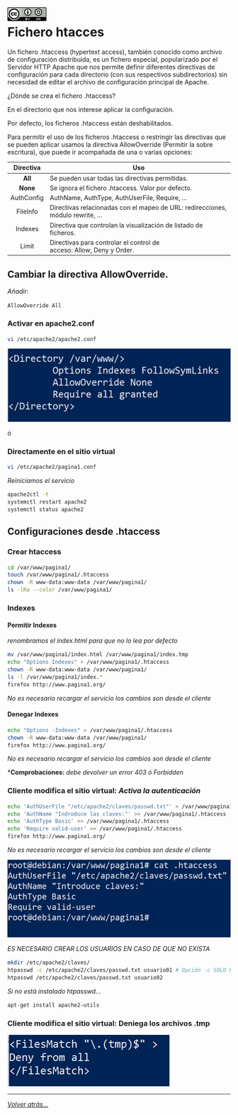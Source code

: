 <img src="/imagenes/MI-LICENCIA88x31.png" style="float: left; margin-right: 10px;" />

# Fichero htacces

Un fichero .htaccess (hypertext access), también conocido como archivo de configuración distribuida, es un fichero especial, popularizado por el Servidor HTTP Apache que nos permite definir diferentes directivas de configuración para cada directorio (con sus respectivos subdirectorios) sin necesidad de editar el archivo de configuración principal de Apache.

¿Dónde se crea el fichero .htaccess?

En el directorio que nos interese aplicar la configuración.

Por defecto, los ficheros .htaccess están deshabilitados.

Para permitir el uso de los ficheros .htaccess o restringir las directivas que se pueden aplicar usamos la directiva AllowOverride (Permitir la sobre escritura), que puede ir acompañada de una o varias opciones:


|Directiva  |Uso  |
|:---------:|---------|
|**All**|Se pueden usar todas las directivas permitidas.|
|**None**|Se ignora el fichero .htaccess. Valor por defecto.|
|AuthConfig|AuthName, AuthType, AuthUserFile, Require, …|
|FileInfo|Directivas relacionadas con el mapeo de URL: redirecciones, módulo rewrite, …|
|Indexes|Directiva que controlan la visualización de listado de ficheros.|
|Limit|Directivas para controlar el control de acceso: Allow, Deny y Order.|

## Cambiar la directiva AllowOverride.

*Añadir:*

`AllowOverride All`

### Activar en apache2.conf

```bash
vi /etc/apache2/apache2.conf
```
![crearUsuarios](../../imagenes/apache2/confApacheConf1.jpg)

ó

### Directamente en el sitio virtual

```bash
vi /etc/apache2/pagina1.conf
```

*Reiniciamos el servicio*

```bash
apache2ctl -t
systemctl restart apache2 
systemctl status apache2 
```

## Configuraciones desde .htaccess

### Crear htaccess

```bash
cd /var/www/pagina1/
touch /var/www/pagina1/.htaccess
chown -R www-data:www-data /var/www/pagina1/
ls -lRa --color /var/www/pagina1/
```

### Indexes

#### Permitir Indexes

*renombramos el index.html para que no lo lea por defecto*

```bash
mv /var/www/pagina1/index.html /var/www/pagina1/index.tmp
echo "Options Indexes" > /var/www/pagina1/.htaccess
chown -R www-data:www-data /var/www/pagina1/
ls -l /var/www/pagina1/index.*
firefox http://www.pagina1.org/
```
*No es necesario recargar el servicio los cambios son desde el cliente*

#### Denegar Indexes

```bash
echo "Options -Indexes" > /var/www/pagina1/.htaccess
chown -R www-data:www-data /var/www/pagina1/
firefox http://www.pagina1.org/
```

*No es necesario recargar el servicio los cambios son desde el cliente*

***Comprobaciones:** *debe devolver un error 403 ó Forbidden*

### Cliente modifica el sitio virtual: *Activa la autenticación*


```bash
echo 'AuthUserFile "/etc/apache2/claves/passwd.txt"' > /var/www/pagina1/.htaccess
echo 'AuthName "Indroduce las claves:"' >> /var/www/pagina1/.htaccess
echo 'AuthType Basic' >> /var/www/pagina1/.htaccess
echo 'Require valid-user' >> /var/www/pagina1/.htaccess
firefox http://www.pagina1.org/
```
*No es necesario recargar el servicio los cambios son desde el cliente*

![crearUsuarios](../../imagenes/apache2/configDesdeClienteAcceso.jpg)

*ES NECESARIO CREAR LOS USUARIOS EN CASO DE QUE NO EXISTA*

```bash
mkdir /etc/apache2/claves/
htpasswd -c /etc/apache2/claves/passwd.txt usuario01 # Opción -c SOLO PARA CREAR EL FICHERO 1ª Vez
htpasswd /etc/apache2/claves/passwd.txt usuario02
```

*Si no está instalado htpasswd...*

```bash
apt-get install apache2-utils
```

### Cliente modifica el sitio virtual: Deniega los archivos .tmp

![crearUsuarios](../../imagenes/apache2/bloqueTMPCliente.jpg)
__________________________
*[Volver atrás...](/README.md)*